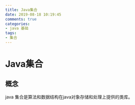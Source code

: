 ```yaml
---
title: Java集合
date: 2019-08-18 10:19:45
comments: true
categories: 
- java 基础
tags:
- 集合
---
```


# Java集合

## 概念
java 集合是算法和数据结构在java对象存储和处理上提供的类库。

<!-- more -->